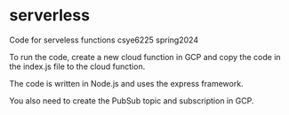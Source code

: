 # serverless

Code for serveless functions csye6225 spring2024

To run the code, create a new cloud function in GCP and copy the code in the index.js file to the cloud function.

The code is written in Node.js and uses the express framework.

You also need to create the PubSub topic and subscription in GCP.
